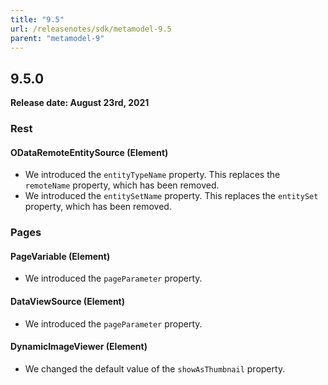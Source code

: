 ```yaml
---
title: "9.5"
url: /releasenotes/sdk/metamodel-9.5
parent: "metamodel-9"
---
```


## 9.5.0

**Release date: August 23rd, 2021**

### Rest

#### ODataRemoteEntitySource (Element)

* We introduced the `entityTypeName` property. This replaces the `remoteName` property, which has been removed.
* We introduced the `entitySetName` property. This replaces the `entitySet` property, which has been removed.

### Pages

#### PageVariable (Element)

* We introduced the `pageParameter` property.

#### DataViewSource (Element)

* We introduced the `pageParameter` property.

#### DynamicImageViewer (Element)

* We changed the default value of the `showAsThumbnail` property.
